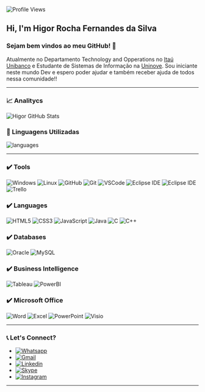 ![Profile Views](http://estruyf-github.azurewebsites.net/api/VisitorHit?user=HigorRoc&repo=HigorRoc&countColorcountColor)

## Hi, I'm Higor Rocha Fernandes da Silva
 
### Sejam bem vindos ao meu GitHub! :wave:

Atualmente no Departamento Technology and Opperations no [Itaú Unibanco](https://www.itau.com.br/) e Estudante de Sistemas de Informação na [Uninove](https://www.uninove.br/).
Sou iniciante neste mundo Dev e espero poder ajudar e também receber ajuda de todos nessa comunidade!!

---

### 📈  Analitycs
![Higor GitHub Stats](https://github-readme-stats.vercel.app/api?username=HigorRoc&show_icons=true&theme=radical)

### :triangular_flag_on_post:  Linguagens Utilizadas
![languages](https://github-readme-stats.vercel.app/api/top-langs/?username=HigorRoc&hide=scss&layout=compact&theme=radical)

---

### :heavy_check_mark: Tools
![Windows](https://img.shields.io/badge/-Windows-0078D6?&logo=Windows&logoColor=FFFFFF) 
![Linux](https://img.shields.io/badge/-Linux-FCC624?&logo=Linux&logoColor=FFFFFF) 
![GitHub](https://img.shields.io/badge/-GitHub-181717?&logo=GitHub&logoColor=FFFFFF) 
![Git](https://img.shields.io/badge/-Git-F05032?&logo=git&logoColor=FFFFFF)
![VSCode](https://img.shields.io/badge/-VSCode-007ACC?&logo=Visual%20Studio%20Code&logoColor=FFFFFF) 
![Eclipse IDE](https://img.shields.io/badge/-NetBeans%20IDE-1B6AC6?&logo=Apache%20NetBeans%20IDE&logoColor=FFFFFF) 
![Eclipse IDE](https://img.shields.io/badge/-Eclipse%20IDE-2C2255?&logo=Eclipse%20IDE&logoColor=FFFFFF) 
![Trello](https://img.shields.io/badge/-Trello-0079BF?&logo=Trello&logoColor=FFFFFF) 

### :heavy_check_mark: Languages
![HTML5](https://img.shields.io/badge/-HTML5-E34F26?&logo=HTML5&logoColor=FFFFFF)
![CSS3](https://img.shields.io/badge/-CSS3-1572B6?&logo=CSS3&logoColor=FFFFFF)
![JavaScript](https://img.shields.io/badge/-JavaScript-F7DF1E?&logo=JavaScript&logoColor=FFFFFF)
![Java](https://img.shields.io/badge/-Java-007396?&logo=Java&logoColor=FFFFFF)
![C](https://img.shields.io/badge/-C-A8B9CC?&logo=C&logoColor=FFFFFF)
![C++](https://img.shields.io/badge/-C++-00599C?&logo=C++&logoColor=FFFFFF)

### :heavy_check_mark: Databases
![Oracle](https://img.shields.io/badge/-Oracle-F80000?&logo=Oracle&logoColor=FFFFFF)
![MySQL](https://img.shields.io/badge/-MySQL-4479A1?&logo=MySQL&logoColor=FFFFFF)

### :heavy_check_mark: Business Intelligence
![Tableau](https://img.shields.io/badge/-Tableau-E97627?&logo=Tableau&logoColor=FFFFFF)
![PowerBI](https://img.shields.io/badge/-Power%20BI-F2C811?&logo=Power%20BI&logoColor=FFFFFF)

### :heavy_check_mark: Microsoft Office
![Word](https://img.shields.io/badge/-MS%20Word-2B579A?&logo=Microsoft%20Word&logoColor=FFFFFF)
![Excel](https://img.shields.io/badge/-MS%20Excel-217346?&logo=Microsoft%20Excel&logoColor=FFFFFF)
![PowerPoint](https://img.shields.io/badge/-MS%20PowerPoint-B7472A?&logo=Microsoft%20PowerPoint&logoColor=FFFFFF)
![Visio](https://img.shields.io/badge/-MS%20Visio-3955A3?&logo=Microsoft%20Visio&logoColor=FFFFFF)

---

### :telephone_receiver: Let's Connect?
- [![Whatsapp](https://img.shields.io/badge/-WhatsApp-25D366?&logo=WhatsApp&logoColor=FFFFFF)](https://api.whatsapp.com/send?1=pt_BR&phone=5511943147729)
- [![Gmail](https://img.shields.io/badge/-Gmail-EA4335?&logo=Gmail&logoColor=FFFFFF)](rochahigor05@gmail.com)
- [![Linkedin](https://img.shields.io/badge/-Linkedln-0A66C2?&logo=Linkedin&logoColor=FFFFFF)](https://www.linkedin.com/in/higor-silva18/)
- [![Skype](https://img.shields.io/badge/-Skype-00AFF0?&logo=Skype&logoColor=FFFFFF)](https://join.skype.com/invite/AbNH8o8fxoUj)
- [![Instagram](https://img.shields.io/badge/-Instagram-E4405F?&logo=Instagram&logoColor=FFFFFF)](https://instagram.com/hiigorrocha_)

---
